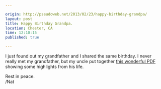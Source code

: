 ```yaml
---

origin: http://pseudoweb.net/2013/02/23/happy-birthday-grandpa/
layout: post
title: Happy Birthday Grandpa.
location: Chester, CA
time: 12:10:15
published: true

---
```


I just found out my grandfather and I shared the same birthday. I never really met my grandfather, but my uncle put together [this wonderful PDF](/images/2013/2/GWD2013.pdf) showing some highlights from his life.

Rest in peace.  
/Nat
